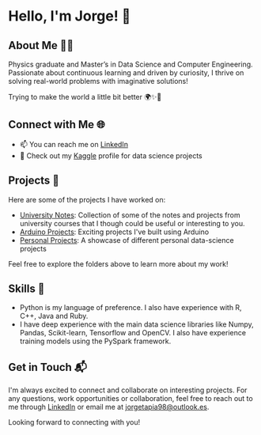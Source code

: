 # Hello, I'm Jorge! 👋

## About Me 💁‍♂️

Physics graduate and Master’s in Data Science and Computer Engineering. Passionate about continuous learning
and driven by curiosity, I thrive on solving real-world problems with imaginative solutions!

Trying to make the world a little bit better 🌍✨🌱

## Connect with Me 🌐

- 📫 You can reach me on [LinkedIn](https://www.linkedin.com/in/jorge-tapia-garcia/)
- 💼 Check out my [Kaggle](https://www.kaggle.com/fujichan) profile for data science projects

## Projects 🚀

Here are some of the projects I have worked on:

- [University Notes](/university): Collection of some of the notes and projects from university courses that I though could be useful or interesting to you.
- [Arduino Projects](/arduino-projects): Exciting projects I've built using Arduino
- [Personal Projects](/data-science): A showcase of different personal data-science projects

Feel free to explore the folders above to learn more about my work!

## Skills 💪

- Python is my language of preference. I also have experience with R, C++, Java and Ruby.
- I have deep experience with the main data science libraries like Numpy, Pandas, Scikit-learn, Tensorflow and OpenCV. I also have experience training models using the PySpark framework.

## Get in Touch 📬

I'm always excited to connect and collaborate on interesting projects. For any questions, work opportunities or collaboration, feel free to reach out to me through [LinkedIn](https://www.linkedin.com/in/jorge-tapia-garcia/) or email me at [jorgetapia98@outlook.es](jorgetapia98@outlook.es).

Looking forward to connecting with you!
